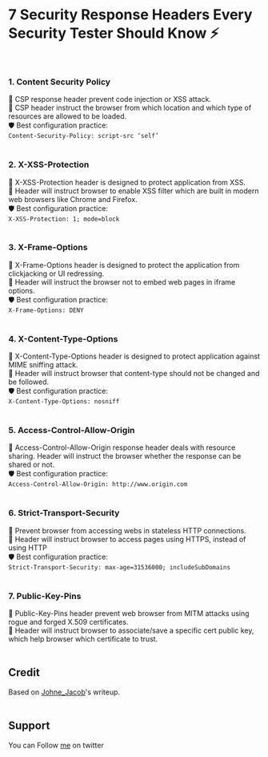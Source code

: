 # 7 Security Response Headers Every Security Tester Should Know ⚡️
&nbsp;

### 1. Content Security Policy
🔶 CSP response header prevent code injection or XSS attack.</br>
🔶 CSP header instruct the browser from which location and which type of resources are allowed to be loaded.</br>
🛡️ Best configuration practice:</br>
```Content-Security-Policy: script-src ‘self’```</br>
&nbsp;

### 2. X-XSS-Protection
🔶 X-XSS-Protection header is designed to protect application from XSS.</br>
🔶 Header will instruct browser to enable XSS filter which are built in modern web browsers like Chrome and Firefox.</br>
🛡️ Best configuration practice:</br>
```X-XSS-Protection: 1; mode=block```</br>
&nbsp;

### 3. X-Frame-Options
🔶 X-Frame-Options header is designed to protect the application from clickjacking or UI redressing.</br>
🔶 Header will instruct the browser not to embed web pages in iframe options.</br>
🛡️ Best configuration practice:</br>
```X-Frame-Options: DENY```</br>
&nbsp;

### 4. X-Content-Type-Options
🔶 X-Content-Type-Options header is designed to protect application against MIME sniffing attack.</br>
🔶 Header will instruct browser that content-type should not be changed and be followed.</br>
🛡️ Best configuration practice:</br>
```X-Content-Type-Options: nosniff```</br>
&nbsp;

### 5. Access-Control-Allow-Origin
🔶 Access-Control-Allow-Origin response header deals with resource sharing. Header will instruct the browser whether the response can be shared or not.</br>
🛡️ Best configuration practice:</br>
```Access-Control-Allow-Origin: http://www.origin.com```</br>
&nbsp;

### 6. Strict-Transport-Security
🔶 Prevent browser from accessing webs in stateless HTTP connections.</br>
🔶 Header will instruct browser to access pages using HTTPS, instead of using HTTP</br>
🛡️ Best configuration practice:</br>
```Strict-Transport-Security: max-age=31536000; includeSubDomains```</br>
&nbsp;

### 7. Public-Key-Pins
🔶 Public-Key-Pins header prevent web browser from MITM attacks using rogue and forged X.509 certificates.</br>
🔶 Header will instruct browser to associate/save a specific cert public key, which help browser which certificate to trust.</br>
&nbsp;

## Credit
Based on [Johne_Jacob](https://medium.com/@Johne_Jacob/7-security-response-headers-every-security-tester-should-know-77576ffdfc0f)'s writeup.
</br>&nbsp;

## Support
You can Follow [me](https://twitter.com/iamfuche) on twitter 

